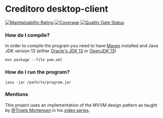 # Creditoro desktop-client

[![Maintainability Rating](https://sonarcloud.io/api/project_badges/measure?project=creditoro_desktop-client&metric=sqale_rating)](https://sonarcloud.io/dashboard?id=creditoro_desktop-client)
[![Coverage](https://sonarcloud.io/api/project_badges/measure?project=creditoro_desktop-client&metric=coverage)](https://sonarcloud.io/dashboard?id=creditoro_desktop-client)
[![Quality Gate Status](https://sonarcloud.io/api/project_badges/measure?project=creditoro_desktop-client&metric=alert_status)](https://sonarcloud.io/dashboard?id=creditoro_desktop-client)



### How do I compile?
In order to compile the program you need to have [Maven](https://maven.apache.org/install.html) installed and Java JDK version 13 (either [Oracle's JDK 13](https://www.oracle.com/technetwork/java/javase/downloads/jdk13-downloads-5672538.html) or [OpenJDK 13](https://openjdk.java.net/projects/jdk/13/))

`mvn package --file pom.xml`

### How do I run the program?
`java -jar /path/to/program.jar`

### Mentions
This project uses an implementation of the MVVM design pattern as taught by [@Troels Mortensen](https://github.com/TroelsMortensen) in his [video series](https://www.youtube.com/watch?v=rLRcyshTKwQ&list=PL5I0mJDB37i80IfjquADX-ioSrZ3BHPxz). 
